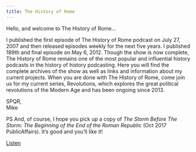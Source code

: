 ```yaml
---
title: The History of Rome
---
```


Hello, and welcome to The History of Rome…

I published the first episode of The History of Rome podcast on July 27, 2007 and then released episodes weekly for the next five years. I published 189th and final episode on May 6, 2012. Though the show is now complete, The History of Rome remains one of the most popular and influential history podcasts in the history of history podcasting. Here you will find the complete archives of the show as well as links and information about my current projects. When you are done with The History of Rome, come join us for my current series, Revolutions, which explores the great political revolutions of the Modern Age and has been ongoing since 2013.

SPQR,  
Mike

PS And, of course, I hope you pick up a copy of *The Storm Before The Storm: The Beginning of the End of the Roman Republic* (Oct 2017 PublicAffairs). It’s good and you’ll like it!

<a class="button button--primary button--span" href="/episodes">Listen</a>
